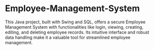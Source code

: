 # Employee-Management-System
This Java project, built with Swing and SQL, offers a secure Employee Management System with  functionalities like login, viewing, creating, editing, and deleting employee records. Its intuitive  interface and robust data handling make it a valuable tool for streamlined employee management. 
